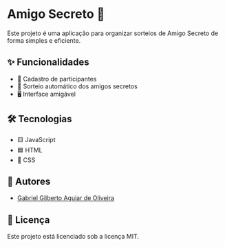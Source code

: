 # Amigo Secreto 🎁

Este projeto é uma aplicação para organizar sorteios de Amigo Secreto de forma simples e eficiente.

## ✨ Funcionalidades

- 📝 Cadastro de participantes
- 🔄 Sorteio automático dos amigos secretos
- 🖥️ Interface amigável

## 🛠️ Tecnologias

- 🟨 JavaScript
- 🟦 HTML
- 🎨 CSS

## 👥 Autores

- [Gabriel Gilberto Aguiar de Oliveira](https://www.linkedin.com/in/gabrieleight/)

## 📄 Licença

Este projeto está licenciado sob a licença MIT.